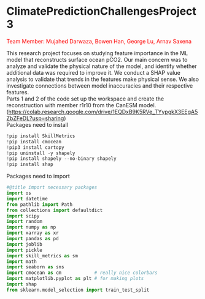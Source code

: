 # ClimatePredictionChallengesProject3
<span style="color:red">Team Member: Mujahed Darwaza, Bowen Han, George Lu, Arnav Saxena

This research project focuses on studying feature importance in the ML model that reconstructs surface ocean pCO2. Our main concern was to analyze and validate the physical nature of the model, and identify whether additional data was required to improve it. We conduct a SHAP value analysis to validate that trends in the features make physical sense. We also investigate connections between model inaccuracies and their respective features.\
Parts 1 and 2 of the code set up the workspace and create the reconstruction with member r1r10 from the CanESM model.\
(https://colab.research.google.com/drive/1EQDxB9K5RVe_TYypgkX3EEgA5ZbZFeDL?usp=sharing)\
Packages need to install 
~~~python
!pip install SkillMetrics
!pip install cmocean
!pip3 install cartopy
!pip uninstall -y shapely
!pip install shapely --no-binary shapely
!pip install shap
~~~
Packages need to import 
~~~python
#@title import necessary packages
import os
import datetime
from pathlib import Path
from collections import defaultdict
import scipy
import random
import numpy as np
import xarray as xr
import pandas as pd
import joblib
import pickle
import skill_metrics as sm
import math
import seaborn as sns
import cmocean as cm            # really nice colorbars
import matplotlib.pyplot as plt # for making plots
import shap
from sklearn.model_selection import train_test_split
~~~

